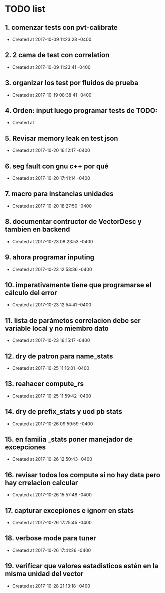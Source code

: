 # TODO list
## 1. comenzar tests con pvt-calibrate
- Created at   2017-10-09 11:23:28 -0400

## 2. 2 cama de test con correlation
- Created at   2017-10-09 11:23:41 -0400

## 3. organizar los test por fluidos de prueba
- Created at   2017-10-19 08:38:41 -0400

## 4. Orden: input luego programar tests de TODO: 
- Created at   

## 5. Revisar memory leak en test json
- Created at   2017-10-20 16:12:17 -0400

## 6. seg fault con gnu c++ por qué
- Created at   2017-10-20 17:41:14 -0400

## 7. macro para instancias unidades
- Created at   2017-10-20 18:27:50 -0400

## 8. documentar contructor de VectorDesc y tambien en backend
- Created at   2017-10-23 08:23:53 -0400

## 9. ahora programar inputing
- Created at   2017-10-23 12:53:36 -0400

## 10. imperativamente tiene que programarse el cálculo del error
- Created at   2017-10-23 12:54:41 -0400

## 11. lista de parámetos correlacion debe ser variable local y no miembro dato
- Created at   2017-10-23 16:15:17 -0400

## 12. dry de patron para name_stats
- Created at   2017-10-25 11:16:01 -0400

## 13. reahacer compute_rs
- Created at   2017-10-25 11:59:42 -0400

## 14. dry de prefix_stats y uod pb stats
- Created at   2017-10-26 09:59:59 -0400

## 15. en familia _stats poner manejador de excepciones
- Created at   2017-10-26 12:50:43 -0400

## 16. revisar todos los compute si no hay data pero hay crrelacion calcular
- Created at   2017-10-26 15:57:48 -0400

## 17. capturar excepiones e ignorr en stats
- Created at   2017-10-26 17:25:45 -0400

## 18. verbose mode para tuner
- Created at   2017-10-26 17:41:26 -0400

## 19. verificar que valores estadisticos estén en la misma unidad del vector
- Created at   2017-10-28 21:13:18 -0400

